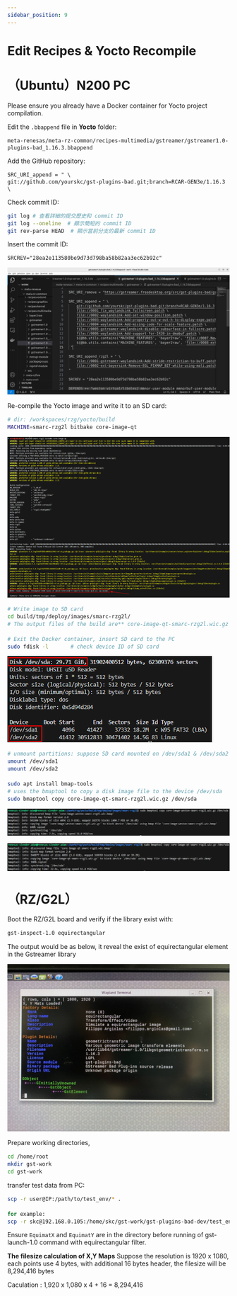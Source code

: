 ```yaml
---
sidebar_position: 9
---
```


# Edit Recipes & Yocto Recompile
# （Ubuntu）N200 PC

Please ensure you already have a Docker container for Yocto project compilation.

Edit the `.bbappend` file in **Yocto** folder:

```
meta-renesas/meta-rz-common/recipes-multimedia/gstreamer/gstreamer1.0-plugins-bad_1.16.3.bbappend
```

Add the GitHub repository:

```
SRC_URI_append = " \
git://github.com/yourskc/gst-plugins-bad.git;branch=RCAR-GEN3e/1.16.3 \
```

Check commit ID:

```bash
git log # 查看詳細的提交歷史和 commit ID
git log --oneline  # 顯示簡短的 commit ID
git rev-parse HEAD  # 顯示當前分支的最新 commit ID
```

Insert the commit ID:

```
SRCREV="28ea2e113580be9d73d798ba58b82aa3ec62b92c"
```

![](../img/g03_01.png)

Re-compile the Yocto image and write it to an SD card:

```bash
# dir: /workspaces/rzg/yocto/build
MACHINE=smarc-rzg2l bitbake core-image-qt
```

![](../img/g03_02.png)

```bash
# Write image to SD card
cd build/tmp/deploy/images/smarc-rzg2l/
# The output files of the build are** core-image-qt-smarc-rzg2l.wic.gz **&** core-image-qt-smarc-rzg2l.wic.bmap

# Exit the Docker container, insert SD card to the PC
sudo fdisk -l       # check device ID of SD card
```

![](../img/g03_03.png)

```bash
# unmount partitions: suppose SD card mounted on /dev/sda1 & /dev/sda2
umount /dev/sda1
umount /dev/sda2

sudo apt install bmap-tools
# uses the bmaptool to copy a disk image file to the device /dev/sda
sudo bmaptool copy core-image-qt-smarc-rzg2l.wic.gz /dev/sda
```

![](../img/g03_04.png)

![](../img/g03_05.png)

# （RZ/G2L）

Boot the RZ/G2L board and verify if the library exist with:

```bash
gst-inspect-1.0 equirectangular
```

The output would be as below, it reveal the exist of equirectangular element in the Gstreamer library

![](../img/g03_06.png)

Prepare working directories,

```bash
cd /home/root
mkdir gst-work
cd gst-work
```

transfer test data from PC:

```bash
scp -r user@IP:/path/to/test_env/* .

for example:
scp -r skc@192.168.0.105:/home/skc/gst-work/gst-plugins-bad-dev/test_env/* .
```

Ensure `EquimatX` and `EquimatY` are in the directory before running of gst-launch-1.0 command with equirectangular filter.

**The filesize calculation of X,Y Maps**
Suppose the resolution is 1920 x 1080, each points use 4 bytes, with additional 16 bytes header, the filesize will be 8,294,416 bytes

Caculation : 1,920 x 1,080 x 4 + 16 = 8,294,416